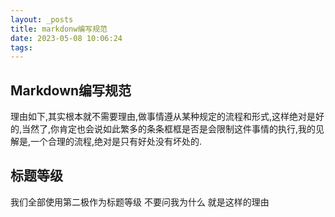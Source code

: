 ```yaml
---
layout: _posts
title: markdonw编写规范
date: 2023-05-08 10:06:24
tags:
---
```


## Markdown编写规范

理由如下,其实根本就不需要理由,做事情遵从某种规定的流程和形式,这样绝对是好的,当然了,你肯定也会说如此繁多的条条框框是否是会限制这件事情的执行,我的见解是,一个合理的流程,绝对是只有好处没有坏处的.

## 标题等级

我们全部使用第二极作为标题等级 不要问我为什么 就是这样的理由 

